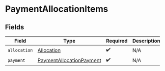 # PaymentAllocationItems


## Fields

| Field                                                                           | Type                                                                            | Required                                                                        | Description                                                                     |
| ------------------------------------------------------------------------------- | ------------------------------------------------------------------------------- | ------------------------------------------------------------------------------- | ------------------------------------------------------------------------------- |
| `allocation`                                                                    | [Allocation](../../models/components/Allocation.md)                             | :heavy_check_mark:                                                              | N/A                                                                             |
| `payment`                                                                       | [PaymentAllocationPayment](../../models/components/PaymentAllocationPayment.md) | :heavy_check_mark:                                                              | N/A                                                                             |